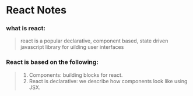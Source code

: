 # React Notes

### what is react:
> react is a popular declarative, component based, state driven javascript library for uilding user interfaces

### React is based on the following:
> 1. Components: building blocks for react.<br />
> 2. React is declarative: we describe how components look like using JSX. 
